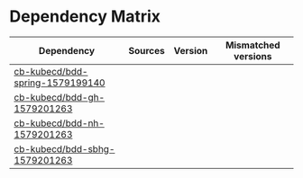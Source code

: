 # Dependency Matrix

Dependency | Sources | Version | Mismatched versions
---------- | ------- | ------- | -------------------
[cb-kubecd/bdd-spring-1579199140](https://github.com/cb-kubecd/bdd-spring-1579199140.git) |  | []() | 
[cb-kubecd/bdd-gh-1579201263](https://github.com/cb-kubecd/bdd-gh-1579201263.git) |  | []() | 
[cb-kubecd/bdd-nh-1579201263](https://github.com/cb-kubecd/bdd-nh-1579201263.git) |  | []() | 
[cb-kubecd/bdd-sbhg-1579201263](https://github.com/cb-kubecd/bdd-sbhg-1579201263.git) |  | []() | 
